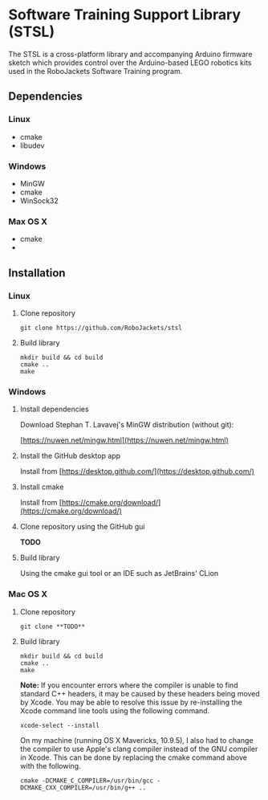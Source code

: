 # Software Training Support Library (STSL)

The STSL is a cross-platform library and accompanying Arduino firmware sketch which provides control over the Arduino-based LEGO robotics kits used in the RoboJackets Software Training program.

## Dependencies

### Linux

* cmake
* libudev

### Windows

* MinGW
* cmake
* WinSock32

### Max OS X

* cmake
* 

## Installation

### Linux

1. Clone repository

    ```
    git clone https://github.com/RoboJackets/stsl
    ```
    
3. Build library

    ```
    mkdir build && cd build
    cmake ..
    make
    ```

### Windows

1. Install dependencies

   Download Stephan T. Lavavej's MinGW distribution (without git):

    [https://nuwen.net/mingw.html](https://nuwen.net/mingw.html)

2. Install the GitHub desktop app

   Install from [https://desktop.github.com/](https://desktop.github.com/)

3. Install cmake

   Install from [https://cmake.org/download/](https://cmake.org/download/)

4. Clone repository using the GitHub gui

   **TODO**

5. Build library

   Using the cmake gui tool or an IDE such as JetBrains' CLion
   
   
### Mac OS X

1. Clone repository

   ```
   git clone **TODO**
   ```
   
2. Build library

   ```
   mkdir build && cd build
   cmake ..
   make
   ```
   
   __Note:__ If you encounter errors where the compiler is unable to find standard C++ headers, it may be caused by these headers being moved by Xcode. You may be able to resolve this issue by re-installing the Xcode command line tools using the following command.

   ```
   xcode-select --install
   ```
   On my machine (running OS X Mavericks, 10.9.5), I also had to change the compiler to use Apple's clang compiler instead of the GNU compiler in Xcode. This can be done by replacing the cmake command above with the following.
   ```
   cmake -DCMAKE_C_COMPILER=/usr/bin/gcc -DCMAKE_CXX_COMPILER=/usr/bin/g++ ..
   ```
